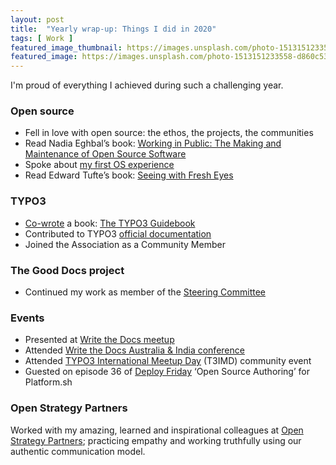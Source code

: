 ```yaml
---
layout: post
title:  "Yearly wrap-up: Things I did in 2020"
tags: [ Work ]
featured_image_thumbnail: https://images.unsplash.com/photo-1513151233558-d860c5398176
featured_image: https://images.unsplash.com/photo-1513151233558-d860c5398176 "image title"
---
```


I'm proud of everything I achieved during such a challenging year.

### Open source

*   Fell in love with open source: the ethos, the projects, the communities
*   Read Nadia Eghbal’s book: [Working in Public: The Making and Maintenance of Open Source Software](https://www.goodreads.com/book/show/54140556-working-in-public)
*   Spoke about [my first OS experience](https://youtu.be/0P4vfpEXJhQ)
*   Read Edward Tufte’s book: [Seeing with Fresh Eyes](https://www.edwardtufte.com/tufte/seeing-with-fresh-eyes)

### TYPO3

*   [Co-wrote](https://www.linkedin.com/pulse/technical-writing-authorship-heather-mcnamee/) a book: [The TYPO3 Guidebook](https://www.apress.com/gp/book/9781484265246)
*   Contributed to TYPO3 [official documentation](https://docs.typo3.org/)
*   Joined the Association as a Community Member

### The Good Docs project

*   Continued my work as member of the [Steering Committee](https://thegooddocsproject.dev/)

### Events

*   Presented at [Write the Docs meetup](https://www.meetup.com/en-AU/Write-the-Docs-Australia/events/268284615/)
*   Attended [Write the Docs Australia & India conference](https://www.writethedocs.org/conf/australia/2020/)
*   Attended [TYPO3 International Meetup Day](https://t3imd20.typo3.com/home) (T3IMD) community event
*   Guested on episode 36 of [Deploy Friday](https://youtu.be/imDTTyq4DTw) ‘Open Source Authoring’ for Platform.sh

### Open Strategy Partners

Worked with my amazing, learned and inspirational colleagues at [Open Strategy Partners](https://openstrategypartners.com/team); practicing empathy and working truthfully using our authentic communication model.
